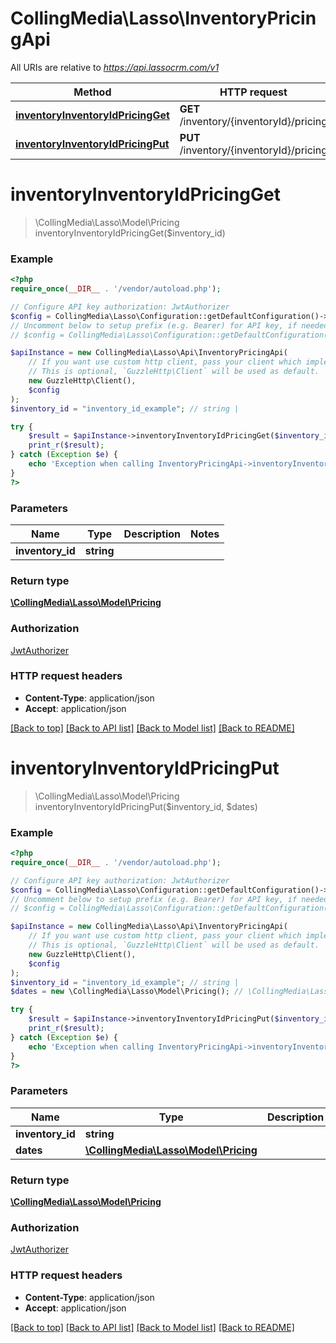 # CollingMedia\Lasso\InventoryPricingApi

All URIs are relative to *https://api.lassocrm.com/v1*

Method | HTTP request | Description
------------- | ------------- | -------------
[**inventoryInventoryIdPricingGet**](InventoryPricingApi.md#inventoryInventoryIdPricingGet) | **GET** /inventory/{inventoryId}/pricing | 
[**inventoryInventoryIdPricingPut**](InventoryPricingApi.md#inventoryInventoryIdPricingPut) | **PUT** /inventory/{inventoryId}/pricing | 


# **inventoryInventoryIdPricingGet**
> \CollingMedia\Lasso\Model\Pricing inventoryInventoryIdPricingGet($inventory_id)



### Example
```php
<?php
require_once(__DIR__ . '/vendor/autoload.php');

// Configure API key authorization: JwtAuthorizer
$config = CollingMedia\Lasso\Configuration::getDefaultConfiguration()->setApiKey('Authorization', 'YOUR_API_KEY');
// Uncomment below to setup prefix (e.g. Bearer) for API key, if needed
// $config = CollingMedia\Lasso\Configuration::getDefaultConfiguration()->setApiKeyPrefix('Authorization', 'Bearer');

$apiInstance = new CollingMedia\Lasso\Api\InventoryPricingApi(
    // If you want use custom http client, pass your client which implements `GuzzleHttp\ClientInterface`.
    // This is optional, `GuzzleHttp\Client` will be used as default.
    new GuzzleHttp\Client(),
    $config
);
$inventory_id = "inventory_id_example"; // string | 

try {
    $result = $apiInstance->inventoryInventoryIdPricingGet($inventory_id);
    print_r($result);
} catch (Exception $e) {
    echo 'Exception when calling InventoryPricingApi->inventoryInventoryIdPricingGet: ', $e->getMessage(), PHP_EOL;
}
?>
```

### Parameters

Name | Type | Description  | Notes
------------- | ------------- | ------------- | -------------
 **inventory_id** | **string**|  |

### Return type

[**\CollingMedia\Lasso\Model\Pricing**](../Model/Pricing.md)

### Authorization

[JwtAuthorizer](../../README.md#JwtAuthorizer)

### HTTP request headers

 - **Content-Type**: application/json
 - **Accept**: application/json

[[Back to top]](#) [[Back to API list]](../../README.md#documentation-for-api-endpoints) [[Back to Model list]](../../README.md#documentation-for-models) [[Back to README]](../../README.md)

# **inventoryInventoryIdPricingPut**
> \CollingMedia\Lasso\Model\Pricing inventoryInventoryIdPricingPut($inventory_id, $dates)



### Example
```php
<?php
require_once(__DIR__ . '/vendor/autoload.php');

// Configure API key authorization: JwtAuthorizer
$config = CollingMedia\Lasso\Configuration::getDefaultConfiguration()->setApiKey('Authorization', 'YOUR_API_KEY');
// Uncomment below to setup prefix (e.g. Bearer) for API key, if needed
// $config = CollingMedia\Lasso\Configuration::getDefaultConfiguration()->setApiKeyPrefix('Authorization', 'Bearer');

$apiInstance = new CollingMedia\Lasso\Api\InventoryPricingApi(
    // If you want use custom http client, pass your client which implements `GuzzleHttp\ClientInterface`.
    // This is optional, `GuzzleHttp\Client` will be used as default.
    new GuzzleHttp\Client(),
    $config
);
$inventory_id = "inventory_id_example"; // string | 
$dates = new \CollingMedia\Lasso\Model\Pricing(); // \CollingMedia\Lasso\Model\Pricing | 

try {
    $result = $apiInstance->inventoryInventoryIdPricingPut($inventory_id, $dates);
    print_r($result);
} catch (Exception $e) {
    echo 'Exception when calling InventoryPricingApi->inventoryInventoryIdPricingPut: ', $e->getMessage(), PHP_EOL;
}
?>
```

### Parameters

Name | Type | Description  | Notes
------------- | ------------- | ------------- | -------------
 **inventory_id** | **string**|  |
 **dates** | [**\CollingMedia\Lasso\Model\Pricing**](../Model/Pricing.md)|  |

### Return type

[**\CollingMedia\Lasso\Model\Pricing**](../Model/Pricing.md)

### Authorization

[JwtAuthorizer](../../README.md#JwtAuthorizer)

### HTTP request headers

 - **Content-Type**: application/json
 - **Accept**: application/json

[[Back to top]](#) [[Back to API list]](../../README.md#documentation-for-api-endpoints) [[Back to Model list]](../../README.md#documentation-for-models) [[Back to README]](../../README.md)

